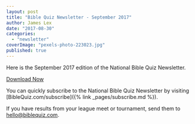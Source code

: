 ```yaml
---
layout: post
title: "Bible Quiz Newsletter - September 2017"
author: James Lex
date: "2017-08-30"
categories: 
  - "newsletter"
coverImage: "pexels-photo-223023.jpg"
published: true
---
```


Here is the September 2017 edition of the National Bible Quiz Newsletter.

<a href="{% link assets/2017/Sept-2017.pdf %}" class="button is-primary">Download Now</a>

You can quickly subscribe to the National Bible Quiz Newsletter by visiting [BibleQuiz.com/subscribe]({% link _pages/subscribe.md %}).

If you have results from your league meet or tournament, send them to [hello@biblequiz.com](mailto:hello@biblequiz.com).

